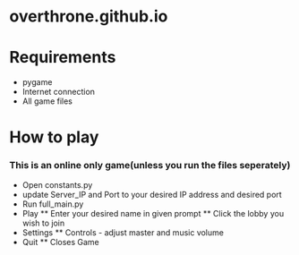 # overthrone.github.io
# Requirements
* pygame
* Internet connection
* All game files
# How to play
### This is an online only game(unless you run the files seperately)
* Open constants.py
* update Server_IP and Port to your desired IP address and desired port
* Run full_main.py
* Play
** Enter your desired name in given prompt
** Click the lobby you wish to join
* Settings
** Controls - adjust master and music volume
* Quit 
** Closes Game
